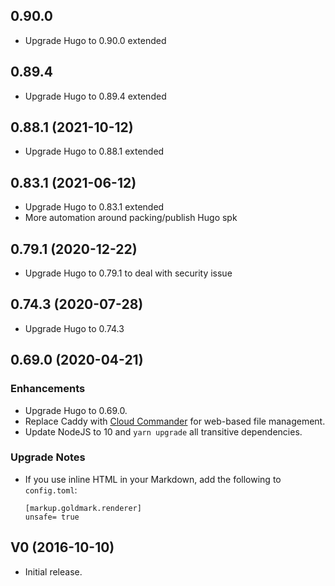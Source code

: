 ## 0.90.0

* Upgrade Hugo to 0.90.0 extended

## 0.89.4

* Upgrade Hugo to 0.89.4 extended

## 0.88.1 (2021-10-12)

* Upgrade Hugo to 0.88.1 extended

## 0.83.1 (2021-06-12)

* Upgrade Hugo to 0.83.1 extended
* More automation around packing/publish Hugo spk

## 0.79.1 (2020-12-22)

* Upgrade Hugo to 0.79.1 to deal with security issue

## 0.74.3 (2020-07-28)

* Upgrade Hugo to 0.74.3

## 0.69.0 (2020-04-21)

### Enhancements

* Upgrade Hugo to 0.69.0.
* Replace Caddy with [Cloud Commander](https://cloudcmd.io/) for
  web-based file management.
* Update NodeJS to 10 and `yarn upgrade` all transitive dependencies.

### Upgrade Notes

* If you use inline HTML in your Markdown, add the following to `config.toml`:

  ```
  [markup.goldmark.renderer]
  unsafe= true
  ```

## V0 (2016-10-10)

* Initial release.
